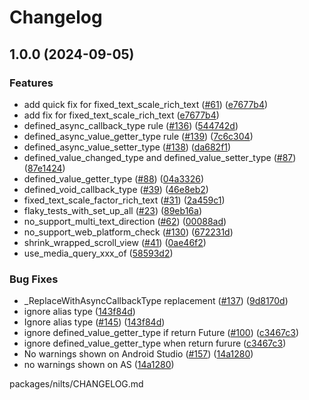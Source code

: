 # Changelog

## 1.0.0 (2024-09-05)


### Features

* add  quick fix for fixed_text_scale_rich_text ([#61](https://github.com/ronnnnn/nilts/issues/61)) ([e7677b4](https://github.com/ronnnnn/nilts/commit/e7677b4b3788e9f1b2c3187312f73e5ed7f373de))
* add fix for fixed_text_scale_rich_text ([e7677b4](https://github.com/ronnnnn/nilts/commit/e7677b4b3788e9f1b2c3187312f73e5ed7f373de))
* defined_async_callback_type rule ([#136](https://github.com/ronnnnn/nilts/issues/136)) ([544742d](https://github.com/ronnnnn/nilts/commit/544742d734d08a39479c6d1cbaa44e94b2df771a))
* defined_async_value_getter_type rule ([#139](https://github.com/ronnnnn/nilts/issues/139)) ([7c6c304](https://github.com/ronnnnn/nilts/commit/7c6c304b0a19be419cb35ee98790efc41ac786a3))
* defined_async_value_setter_type ([#138](https://github.com/ronnnnn/nilts/issues/138)) ([da682f1](https://github.com/ronnnnn/nilts/commit/da682f1e7c9eec2b7b2b00c6fcd7231e050de446))
* defined_value_changed_type and defined_value_setter_type ([#87](https://github.com/ronnnnn/nilts/issues/87)) ([87e1424](https://github.com/ronnnnn/nilts/commit/87e1424700d0ca2608d479f2f4aa639d5bf51613))
* defined_value_getter_type ([#88](https://github.com/ronnnnn/nilts/issues/88)) ([04a3326](https://github.com/ronnnnn/nilts/commit/04a3326790865f477bb33e72cabd655a95d2c3a0))
* defined_void_callback_type ([#39](https://github.com/ronnnnn/nilts/issues/39)) ([46e8eb2](https://github.com/ronnnnn/nilts/commit/46e8eb2b95bbb3f2153ebfb5c4beac00abd05aae))
* fixed_text_scale_factor_rich_text ([#31](https://github.com/ronnnnn/nilts/issues/31)) ([2a459c1](https://github.com/ronnnnn/nilts/commit/2a459c184921a1b9d03623e969dfb474b34b9677))
* flaky_tests_with_set_up_all ([#23](https://github.com/ronnnnn/nilts/issues/23)) ([89eb16a](https://github.com/ronnnnn/nilts/commit/89eb16a8f1cf6107d76fd5cce9f14fb05aa5581c))
* no_support_multi_text_direction ([#62](https://github.com/ronnnnn/nilts/issues/62)) ([00088ad](https://github.com/ronnnnn/nilts/commit/00088ad6f0f4843fa3e31f6b85b274a25f5930c4))
* no_support_web_platform_check ([#130](https://github.com/ronnnnn/nilts/issues/130)) ([672231d](https://github.com/ronnnnn/nilts/commit/672231d72157aa2d5d7c20d7f07344ab423030ef))
* shrink_wrapped_scroll_view ([#41](https://github.com/ronnnnn/nilts/issues/41)) ([0ae46f2](https://github.com/ronnnnn/nilts/commit/0ae46f207d2e2960dbe5fc0110ad232c632b6ab8))
* use_media_query_xxx_of ([58593d2](https://github.com/ronnnnn/nilts/commit/58593d294aae1af71a91326c9883bc1529f1f37c))


### Bug Fixes

* _ReplaceWithAsyncCallbackType replacement ([#137](https://github.com/ronnnnn/nilts/issues/137)) ([9d8170d](https://github.com/ronnnnn/nilts/commit/9d8170d5623839982a1b50892f119a3aed3a6041))
* ignore alias type ([143f84d](https://github.com/ronnnnn/nilts/commit/143f84d9b8acfca718f9d967bdc68d9d58c5099d))
* Ignore alias type ([#145](https://github.com/ronnnnn/nilts/issues/145)) ([143f84d](https://github.com/ronnnnn/nilts/commit/143f84d9b8acfca718f9d967bdc68d9d58c5099d))
* ignore defined_value_getter_type if return Future ([#100](https://github.com/ronnnnn/nilts/issues/100)) ([c3467c3](https://github.com/ronnnnn/nilts/commit/c3467c37f69204f153c37c669af6935e620f8344))
* ignore defined_value_getter_type when return furure ([c3467c3](https://github.com/ronnnnn/nilts/commit/c3467c37f69204f153c37c669af6935e620f8344))
* No warnings shown on Android Studio ([#157](https://github.com/ronnnnn/nilts/issues/157)) ([14a1280](https://github.com/ronnnnn/nilts/commit/14a12804e71edec744a248681d64b3f877d2e3c5))
* no warnings shown on AS ([14a1280](https://github.com/ronnnnn/nilts/commit/14a12804e71edec744a248681d64b3f877d2e3c5))

packages/nilts/CHANGELOG.md
